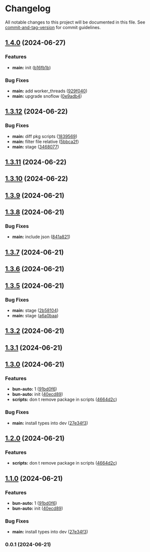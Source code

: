 # Changelog

All notable changes to this project will be documented in this file. See [commit-and-tag-version](https://github.com/absolute-version/commit-and-tag-version) for commit guidelines.

## [1.4.0](https://github.com/snomiao/bun-auto/compare/v1.3.12...v1.4.0) (2024-06-27)


### Features

* **main:** init ([b16fb1b](https://github.com/snomiao/bun-auto/commit/b16fb1b5191580f918e42dbe3353f4fb265b93e8))


### Bug Fixes

* **main:** add worker_threads ([929f040](https://github.com/snomiao/bun-auto/commit/929f0406a8769d7d92a0a679544e31d599499b3e))
* **main:** upgrade snoflow ([0e9adb4](https://github.com/snomiao/bun-auto/commit/0e9adb467ded7f7858102b81628922ab0ff178b4))

## [1.3.12](https://github.com/snomiao/bun-auto/compare/v1.3.11...v1.3.12) (2024-06-22)


### Bug Fixes

* **main:** diff pkg scripts ([1839569](https://github.com/snomiao/bun-auto/commit/1839569822b5d5426af7517c1751a2963bae8d55))
* **main:** filter file relative ([5bbca2f](https://github.com/snomiao/bun-auto/commit/5bbca2f00241ad266d523a9ef347119661444e39))
* **main:** stage ([3468077](https://github.com/snomiao/bun-auto/commit/346807747c522ea0ff6872e52d84911a1cc12d4c))

## [1.3.11](https://github.com/snomiao/bun-auto/compare/v1.3.10...v1.3.11) (2024-06-22)

## [1.3.10](https://github.com/snomiao/bun-auto/compare/v1.3.9...v1.3.10) (2024-06-22)

## [1.3.9](https://github.com/snomiao/bun-auto/compare/v1.3.8...v1.3.9) (2024-06-21)

## [1.3.8](https://github.com/snomiao/bun-auto/compare/v1.3.7...v1.3.8) (2024-06-21)


### Bug Fixes

* **main:** include json ([841a821](https://github.com/snomiao/bun-auto/commit/841a82105799cadb24a4936755656cf04937eb7f))

## [1.3.7](https://github.com/snomiao/bun-auto/compare/v1.3.6...v1.3.7) (2024-06-21)

## [1.3.6](https://github.com/snomiao/bun-auto/compare/v1.3.5...v1.3.6) (2024-06-21)

## [1.3.5](https://github.com/snomiao/bun-auto/compare/v1.3.2...v1.3.5) (2024-06-21)


### Bug Fixes

* **main:** stage ([2b58104](https://github.com/snomiao/bun-auto/commit/2b58104a1372275004f3e1158db45d4c31ef4a24))
* **main:** stage ([a6a0baa](https://github.com/snomiao/bun-auto/commit/a6a0baabc3fbeef5d3de2285b3bae6686fa4e0be))

## [1.3.2](https://github.com/snomiao/bun-auto/compare/v1.3.1...v1.3.2) (2024-06-21)

## [1.3.1](https://github.com/snomiao/bun-auto/compare/v1.3.0...v1.3.1) (2024-06-21)

## [1.3.0](https://github.com/snomiao/bun-auto/compare/v0.0.1...v1.3.0) (2024-06-21)


### Features

* **bun-auto:** 1 ([91bd0f6](https://github.com/snomiao/bun-auto/commit/91bd0f628b682c5fa5e782629a8d8894a77fe07a))
* **bun-auto:** init ([40ecd89](https://github.com/snomiao/bun-auto/commit/40ecd89dc261a7a9982d7e45a216f223064bef6f))
* **scripts:** don t remove package in scripts ([4664d2c](https://github.com/snomiao/bun-auto/commit/4664d2ca9533dda02a1fd1543054789ec8820294))


### Bug Fixes

* **main:** install types into dev ([27e34f3](https://github.com/snomiao/bun-auto/commit/27e34f36312ca133265be23d47946ee5ce755bd6))

## [1.2.0](https://github.com/snomiao/bun-auto-install/compare/v1.1.0...v1.2.0) (2024-06-21)


### Features

* **scripts:** don t remove package in scripts ([4664d2c](https://github.com/snomiao/bun-auto-install/commit/4664d2ca9533dda02a1fd1543054789ec8820294))

## [1.1.0](https://github.com/snomiao/bun-auto-install/compare/v0.0.1...v1.1.0) (2024-06-21)


### Features

* **bun-auto:** 1 ([91bd0f6](https://github.com/snomiao/bun-auto-install/commit/91bd0f628b682c5fa5e782629a8d8894a77fe07a))
* **bun-auto:** init ([40ecd89](https://github.com/snomiao/bun-auto-install/commit/40ecd89dc261a7a9982d7e45a216f223064bef6f))


### Bug Fixes

* **main:** install types into dev ([27e34f3](https://github.com/snomiao/bun-auto-install/commit/27e34f36312ca133265be23d47946ee5ce755bd6))

### 0.0.1 (2024-06-21)
